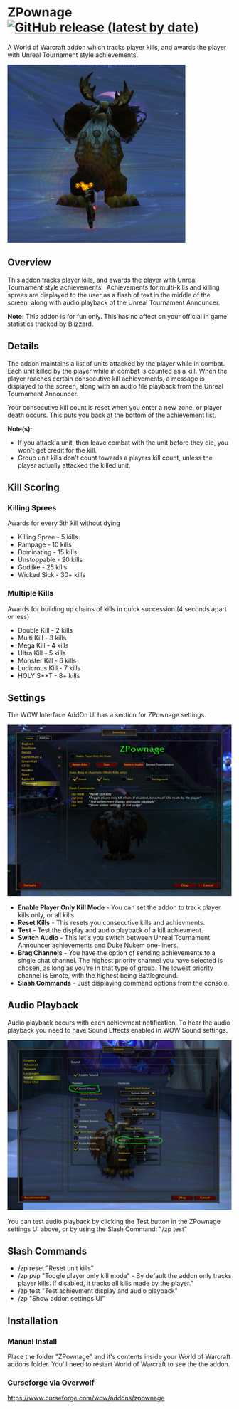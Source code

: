 # ZPownage [![GitHub release (latest by date)](https://img.shields.io/github/v/release/zxeltor/zpownage)](https://github.com/zxeltor/zpownage/releases/latest)
A World of Warcraft addon which tracks player kills, and awards the player with Unreal Tournament style achievements.

![ZPownageLogo](/Screenshots/BoomkinDance_400x400.png?v17-10-2021)

## Overview 
This addon tracks player kills, and awards the player with Unreal Tournament style achievements.  Achievements for multi-kills and killing sprees are displayed to the user as a flash of text in the middle of the screen, along with audio playback of the Unreal Tournament Announcer.

__Note:__ This addon is for fun only. This has no affect on your official in game statistics tracked by Blizzard.

## Details 
The addon maintains a list of units attacked by the player while in combat. Each unit killed by the player while in combat is counted as a kill. When the player reaches certain consecutive kill achievements, a message is displayed to the screen, along with an audio file playback from the Unreal Tournament Announcer.

Your consecutive kill count is reset when you enter a new zone, or player death occurs. This puts you back at the bottom of the achievement list.

__Note(s):__
* If you attack a unit, then leave combat with the unit before they die, you won't get credit for the kill.
* Group unit kills don't count towards a players kill count, unless the player actually attacked the killed unit.

## Kill Scoring 

### Killing Sprees
Awards for every 5th kill without dying

* Killing Spree - 5 kills
* Rampage - 10 kills
* Dominating - 15 kills
* Unstoppable - 20 kills
* Godlike - 25 kills
* Wicked Sick - 30+ kills

### Multiple Kills
Awards for building up chains of kills in quick succession (4 seconds apart or less)

* Double Kill - 2 kills
* Multi Kill - 3 kills
* Mega Kill - 4 kills
* Ultra Kill - 5 kills
* Monster Kill - 6 kills
* Ludicrous Kill - 7 kills
* HOLY S**T - 8+ kills


## Settings
The WOW Interface AddOn UI has a section for ZPownage settings.

![ZPownageConfigSettings](Screenshots/ConfigUi.jpg?v17-10-2021)

* __Enable Player Only Kill Mode__ - You can set the addon to track player kills only, or all kills.
* __Reset Kills__ - This resets you consecutive kills and achievments.
* __Test__ - Test the display and audio playback of a kill achievment.
* __Switch Audio__ - This let's you switch between Unreal Tournament Announcer achievements and Duke Nukem one-liners.
* __Brag Channels__ - You have the option of sending achievements to a single chat channel. The highest priority channel you have selected is chosen, as long as you're in that type of group. The lowest priority channel is Emote, with the highest being Battleground.
* __Slash Commands__ - Just displaying command options from the console.

## Audio Playback
Audio playback occurs with each achievment notification. To hear the audio playback you need to have Sound Effects enabled in WOW Sound settings.

![WowAudioSettings](Screenshots/AudioSettings.jpg?v17-10-2021)

You can test audio playback by clicking the Test button in the ZPownage settings UI above, or by using the Slash Command: "/zp test"

## Slash Commands
* /zp reset "Reset unit kills"
* /zp pvp   "Toggle player only kill mode" - By default the addon only tracks player kills. If disabled, it tracks all kills made by the player."
* /zp test  "Test achievment display and audio playback"
* /zp       "Show addon settings UI"

## Installation
### Manual Install
Place the folder "ZPownage" and it's contents inside your World of Warcraft addons folder. You'll need to restart World of Warcraft to see the the addon.
### Curseforge via Overwolf
https://www.curseforge.com/wow/addons/zpownage
